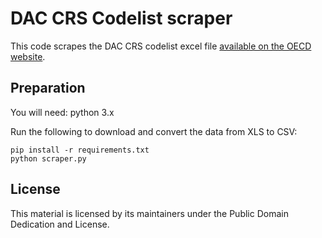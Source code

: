 DAC CRS Codelist scraper
========================

This code scrapes the DAC CRS codelist excel file [available on the OECD website](http://www.oecd.org/dac/stats/dacandcrscodelists.htm).

Preparation
-----------

You will need: python 3.x

Run the following to download and convert the data from XLS to CSV:

```
pip install -r requirements.txt
python scraper.py
```

License
-------

This material is licensed by its maintainers under the Public Domain Dedication and License.
